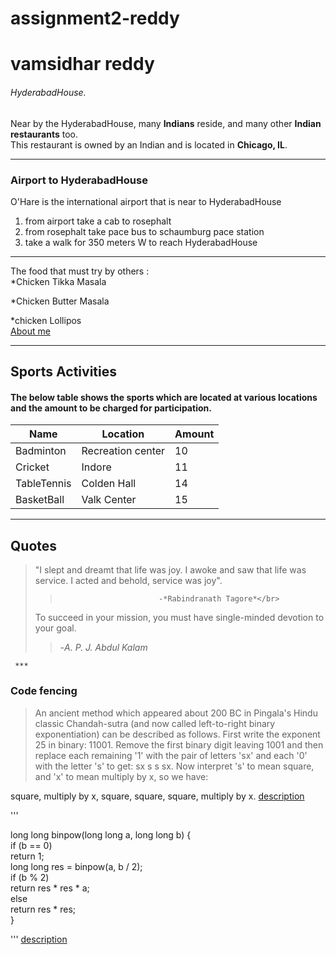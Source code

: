 # assignment2-reddy
# vamsidhar reddy
###### HyderabadHouse. 
Near by the HyderabadHouse, many **Indians** reside, and many other **Indian restaurants** too.</br> 
This restaurant is owned by an Indian and is located in **Chicago, IL**.

*** 

### Airport to HyderabadHouse
O'Hare is the international airport that is near to HyderabadHouse
1. from airport take a cab to rosephalt
2. from rosephalt take pace bus to schaumburg pace station 
3. take a walk for 350 meters W to reach HyderabadHouse

***
The food that must try by others :</br>
*Chicken Tikka Masala

*Chicken Butter Masala  

*chicken Lollipos</br>
[About me](AboutMe.md)

***

## Sports Activities

#### The below table shows the sports which are located at various locations and the amount to be charged for participation.

| Name | Location | Amount |
| --- | --- | --- |
| Badminton | Recreation center | 10 |
| Cricket | Indore | 11 |
| TableTennis | Colden Hall | 14 |
| BasketBall | Valk Center | 15 |

***

## Quotes
> "I slept and dreamt that life was joy. I awoke and saw that life was service. I acted and behold, service was joy".</br>
 >>                           -*Rabindranath Tagore*</br>
> To succeed in your mission, you must have single-minded devotion to your goal.</br>
  >>   -*A. P. J. Abdul Kalam*

     ***
### Code fencing

> An ancient method which appeared about 200 BC in Pingala's Hindu classic Chandah-sutra (and now called left-to-right binary exponentiation) can be described as follows. First write the exponent 25 in binary: 11001. Remove the first binary digit leaving 1001 and then replace each remaining '1' with the pair of letters 'sx' and each '0' with the letter 's' to get: sx s s sx. Now interpret 's' to mean square, and 'x' to mean multiply by x, so we have:

square, multiply by x, square, square, square, multiply by x.
[description](https://primes.utm.edu/glossary/page.php?sort=BinaryExponentiation)

'''

long long binpow(long long a, long long b) {</br>
    if (b == 0)</br>
        return 1;</br>
    long long res = binpow(a, b / 2);</br>
    if (b % 2)</br>
        return res * res * a;</br>
    else</br>
        return res * res;</br>
}</br>

'''
[description](https://cp-algorithms.com/algebra/binary-exp.html)
